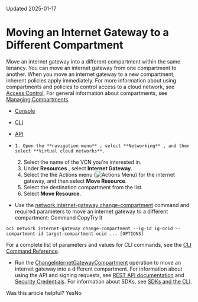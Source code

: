 Updated 2025-01-17
# Moving an Internet Gateway to a Different Compartment 
Move an internet gateway into a different compartment within the same tenancy.
You can move an internet gateway from one compartment to another. When you move an internet gateway to a new compartment, inherent policies apply immediately. 
For more information about using compartments and policies to control access to a cloud network, see [Access Control](https://docs.oracle.com/en-us/iaas/Content/Network/Concepts/accesscontrol.htm#Access_Control). For general information about compartments, see [Managing Compartments](https://docs.oracle.com/iaas/Content/Identity/Tasks/managingcompartments.htm). 
  * [Console](https://docs.oracle.com/en-us/iaas/Content/Network/Tasks/move-ig.htm)
  * [CLI](https://docs.oracle.com/en-us/iaas/Content/Network/Tasks/move-ig.htm)
  * [API](https://docs.oracle.com/en-us/iaas/Content/Network/Tasks/move-ig.htm)


  *     1. Open the **navigation menu** , select **Networking** , and then select **Virtual cloud networks**.
    2. Select the name of the VCN you're interested in.
    3. Under **Resources** , select **Internet Gateway**. 
    4. Select the the Actions menu (![Actions Menu](https://docs.oracle.com/en-us/iaas/Content/libraries/global-images/actions-menu.png)) for the internet gateway, and then select **Move Resource**.
    5. Select the destination compartment from the list. 
    6. Select **Move Resource**.
  * Use the [network internet-gateway change-compartment](https://docs.oracle.com/iaas/tools/oci-cli/latest/oci_cli_docs/cmdref/network/internet-gateway/change-compartment.html) command and required parameters to move an internet gateway to a different compartment:
Command
CopyTry It
```
oci network internet-gateway change-compartment --ig-id ig-ocid --compartment-id target-compartment-ocid ... [OPTIONS]
```

For a complete list of parameters and values for CLI commands, see the [CLI Command Reference](https://docs.oracle.com/iaas/tools/oci-cli/latest).
  * Run the [ChangeInternetGatewayCompartment](https://docs.oracle.com/iaas/api/#/en/iaas/latest/InternetGateway/ChangeInternetGatewayCompartment) operation to move an internet gateway into a different compartment.
For information about using the API and signing requests, see [REST API documentation](https://docs.oracle.com/iaas/Content/API/Concepts/usingapi.htm) and [Security Credentials](https://docs.oracle.com/iaas/Content/General/Concepts/credentials.htm). For information about SDKs, see [SDKs and the CLI](https://docs.oracle.com/iaas/Content/API/Concepts/sdks.htm).


Was this article helpful?
YesNo

